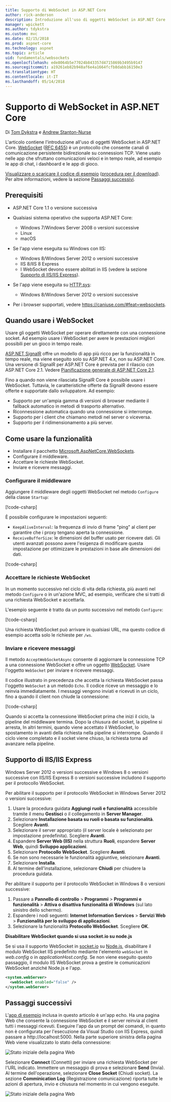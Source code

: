 ```yaml
---
title: Supporto di WebSocket in ASP.NET Core
author: rick-anderson
description: Introduzione all'uso di oggetti WebSocket in ASP.NET Core.
manager: wpickett
ms.author: tdykstra
ms.custom: mvc
ms.date: 02/15/2018
ms.prod: aspnet-core
ms.technology: aspnet
ms.topic: article
uid: fundamentals/websockets
ms.openlocfilehash: ede8064b5e77024b843357d4715869b3495b9147
ms.sourcegitcommit: a19261eb82b948af6e4a1664fcfb8dabb16150e3
ms.translationtype: HT
ms.contentlocale: it-IT
ms.lasthandoff: 05/14/2018
---
```

# <a name="websockets-support-in-aspnet-core"></a>Supporto di WebSocket in ASP.NET Core

Di [Tom Dykstra](https://github.com/tdykstra) e [Andrew Stanton-Nurse](https://github.com/anurse)

L'articolo contiene l'introduzione all'uso di oggetti WebSocket in ASP.NET Core. [WebSocket](https://wikipedia.org/wiki/WebSocket) ([RFC 6455](https://tools.ietf.org/html/rfc6455)) è un protocollo che consente canali di comunicazione persistente bidirezionale su connessioni TCP. Viene usato nelle app che sfruttano comunicazioni veloci e in tempo reale, ad esempio le app di chat, i dashboard e le app di gioco.

[Visualizzare o scaricare il codice di esempio](https://github.com/aspnet/Docs/tree/master/aspnetcore/fundamentals/websockets/sample) ([procedura per il download](xref:tutorials/index#how-to-download-a-sample)). Per altre informazioni, vedere la sezione [Passaggi successivi](#next-steps).

## <a name="prerequisites"></a>Prerequisiti

* ASP.NET Core 1.1 o versione successiva
* Qualsiasi sistema operativo che supporta ASP.NET Core:
  
  * Windows 7/Windows Server 2008 o versioni successive
  * Linux
  * macOS
  
* Se l'app viene eseguita su Windows con IIS:

  * Windows 8/Windows Server 2012 o versioni successive
  * IIS 8/IIS 8 Express
  * I WebSocket devono essere abilitati in IIS (vedere la sezione [Supporto di IIS/IIS Express](#iisiis-express-support)).
  
* Se l'app viene eseguita su [HTTP.sys](xref:fundamentals/servers/httpsys):

  * Windows 8/Windows Server 2012 o versioni successive

* Per i browser supportati, vedere https://caniuse.com/#feat=websockets.

## <a name="when-to-use-websockets"></a>Quando usare i WebSocket

Usare gli oggetti WebSocket per operare direttamente con una connessione socket. Ad esempio usare i WebSocket per avere le prestazioni migliori possibili per un gioco in tempo reale.

[ASP.NET SignalR](/aspnet/signalr/overview/getting-started/introduction-to-signalr) offre un modello di app più ricco per la funzionalità in tempo reale, ma viene eseguito solo su ASP.NET 4.x, non su ASP.NET Core. Una versione di SignalR per ASP.NET Core è prevista per il rilascio con ASP.NET Core 2.1. Vedere [Pianificazione generale di ASP.NET Core 2.1](https://github.com/aspnet/Announcements/issues/288).

Fino a quando non viene rilasciata SignalR Core è possibile usare i WebSocket. Tuttavia, le caratteristiche offerte da SignalR devono essere offerte e supportate dallo sviluppatore. Ad esempio:

* Supporto per un'ampia gamma di versioni di browser mediante il fallback automatico in metodi di trasporto alternativo.
* Riconnessione automatica quando una connessione si interrompe.
* Supporto per i client che chiamano metodi nel server o viceversa.
* Supporto per il ridimensionamento a più server.

## <a name="how-to-use-it"></a>Come usare la funzionalità

* Installare il pacchetto [Microsoft.AspNetCore.WebSockets](https://www.nuget.org/packages/Microsoft.AspNetCore.WebSockets/).
* Configurare il middleware.
* Accettare le richieste WebSocket.
* Inviare e ricevere messaggi.

### <a name="configure-the-middleware"></a>Configurare il middleware

Aggiungere il middleware degli oggetti WebSocket nel metodo `Configure` della classe `Startup`:

[!code-csharp[](websockets/sample/Startup.cs?name=UseWebSockets)]

È possibile configurare le impostazioni seguenti:

* `KeepAliveInterval`: la frequenza di invio di frame "ping" al client per garantire che i proxy tengano aperta la connessione.
* `ReceiveBufferSize`: le dimensioni del buffer usato per ricevere dati. Gli utenti avanzati possono avere l'esigenza di modificare questa impostazione per ottimizzare le prestazioni in base alle dimensioni dei dati.

[!code-csharp[](websockets/sample/Startup.cs?name=UseWebSocketsOptions)]

### <a name="accept-websocket-requests"></a>Accettare le richieste WebSocket

In un momento successivo nel ciclo di vita della richiesta, più avanti nel metodo `Configure` o in un'azione MVC, ad esempio, verificare che si tratti di una richiesta WebSocket e accettarla.

L'esempio seguente è tratto da un punto successivo nel metodo `Configure`:

[!code-csharp[](websockets/sample/Startup.cs?name=AcceptWebSocket&highlight=7)]

Una richiesta WebSocket può arrivare in qualsiasi URL, ma questo codice di esempio accetta solo le richieste per `/ws`.

### <a name="send-and-receive-messages"></a>Inviare e ricevere messaggi

Il metodo `AcceptWebSocketAsync` consente di aggiornare la connessione TCP a una connessione WebSocket e offre un oggetto [WebSocket](/dotnet/core/api/system.net.websockets.websocket). Usare l'oggetto `WebSocket` per inviare e ricevere messaggi.

Il codice illustrato in precedenza che accetta la richiesta WebSocket passa l'oggetto `WebSocket` a un metodo `Echo`. Il codice riceve un messaggio e lo reinvia immediatamente. I messaggi vengono inviati e ricevuti in un ciclo, fino a quando il client non chiude la connessione:

[!code-csharp[](websockets/sample/Startup.cs?name=Echo)]

Quando si accetta la connessione WebSocket prima che inizi il ciclo, la pipeline del middleware termina. Dopo la chiusura del socket, la pipeline si arresta, In altri termini, quando viene accettato il WebSocket, lo spostamento in avanti della richiesta nella pipeline si interrompe. Quando il ciclo viene completato e il socket viene chiuso, la richiesta torna ad avanzare nella pipeline.

## <a name="iisiis-express-support"></a>Supporto di IIS/IIS Express

Windows Server 2012 o versioni successive e Windows 8 o versioni successive con IIS/IIS Express 8 o versioni successive includono il supporto per il protocollo WebSocket.

Per abilitare il supporto per il protocollo WebSocket in Windows Server 2012 o versioni successive:

1. Usare la procedura guidata **Aggiungi ruoli e funzionalità** accessibile tramite il menu **Gestisci** o il collegamento in **Server Manager**.
1. Selezionare **Installazione basata su ruoli o basata su funzionalità**. Scegliere **Avanti**.
1. Selezionare il server appropriato (il server locale è selezionato per impostazione predefinita). Scegliere **Avanti**.
1. Espandere **Server Web (IIS)** nella struttura **Ruoli**, espandere **Server Web**, quindi **Sviluppo applicazioni**.
1. Selezionare **Protocollo WebSocket**. Scegliere **Avanti**.
1. Se non sono necessarie le funzionalità aggiuntive, selezionare **Avanti**.
1. Selezionare **Installa**.
1. Al termine dell'installazione, selezionare **Chiudi** per chiudere la procedura guidata.

Per abilitare il supporto per il protocollo WebSocket in Windows 8 o versioni successive:

1. Passare a **Pannello di controllo** > **Programmi** > **Programmi e funzionalità** > **Attiva o disattiva funzionalità di Windows** (sul lato sinistro dello schermo).
1. Espandere i nodi seguenti: **Internet Information Services** > **Servizi Web** > **Funzionalità per lo sviluppo di applicazioni**.
1. Selezionare la funzionalità **Protocollo WebSocket**. Scegliere **OK**.

**Disabilitare WebSocket quando si usa socket.io su node.js**

Se si usa il supporto WebSocket in [socket.io](https://socket.io/) su [Node.js](https://nodejs.org/), disabilitare il modulo WebSocket IIS predefinito mediante l'elemento `webSocket` in *web.config* o in *applicationHost.config*. Se non viene eseguito questo passaggio, il modulo IIS WebSocket prova a gestire le comunicazioni WebSocket anziché Node.js e l'app.

```xml
<system.webServer>
  <webSocket enabled="false" />
</system.webServer>
```

## <a name="next-steps"></a>Passaggi successivi

L'[app di esempio](https://github.com/aspnet/Docs/tree/master/aspnetcore/fundamentals/websockets/sample) inclusa in questo articolo è un'app echo. Ha una pagina Web che consente la connessione WebSocket e il server reinvia al client tutti i messaggi ricevuti. Eseguire l'app da un prompt dei comandi, in quanto non è configurata per l'esecuzione da Visual Studio con IIS Express, quindi passare a http://localhost:5000. Nella parte superiore sinistra della pagina Web viene visualizzato lo stato della connessione:

![Stato iniziale della pagina Web](websockets/_static/start.png)

Selezionare **Connect** (Connetti) per inviare una richiesta WebSocket per l'URL indicato. Immettere un messaggio di prova e selezionare **Send** (Invia). Al termine dell'operazione, selezionare **Close Socket** (Chiudi socket). La sezione **Comminication Log** (Registrazione comunicazione) riporta tutte le azioni di apertura, invio e chiusura nel momento in cui vengono eseguite.

![Stato iniziale della pagina Web](websockets/_static/end.png)
